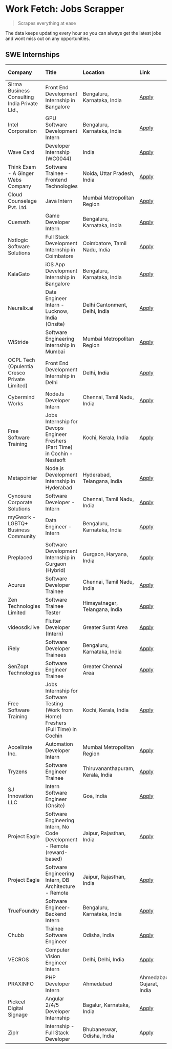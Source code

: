 # Work Fetch: Jobs Scrapper
> Scrapes everything at ease

The data keeps updating every hour so you can always get the latest jobs and wont miss out on any opportunities.

## SWE Internships
<!--START_SECTION:workfetch-->
| Company                                       | Title                                                                                | Location                          | Link                                                                                                                                                                                                                                                                                                         | Date Posted   |
|:----------------------------------------------|:-------------------------------------------------------------------------------------|:----------------------------------|:-------------------------------------------------------------------------------------------------------------------------------------------------------------------------------------------------------------------------------------------------------------------------------------------------------------|:--------------|
| Sirma Business Consulting India Private Ltd., | Front End Development Internship in Bangalore                                        | Bengaluru, Karnataka, India       | [Apply](https://in.linkedin.com/jobs/view/front-end-development-internship-in-bangalore-at-sirma-business-consulting-india-private-ltd-3903301206?position=4&pageNum=0&refId=p5Szf51Szg6%2BVdEDzf6wsA%3D%3D&trackingId=NTCAmsOyqrk0wXAKxCQCDA%3D%3D&trk=public_jobs_jserp-result_search-card)                | 2024-04-16    |
| Intel Corporation                             | GPU Software Development Intern                                                      | Bengaluru, Karnataka, India       | [Apply](https://in.linkedin.com/jobs/view/gpu-software-development-intern-at-intel-corporation-3901182417?position=24&pageNum=0&refId=p5Szf51Szg6%2BVdEDzf6wsA%3D%3D&trackingId=Uf%2F5vS444LlzrmSULt3krg%3D%3D&trk=public_jobs_jserp-result_search-card)                                                     | 2024-04-16    |
| Wave Card                                     | Developer Internship (WC0044)                                                        | India                             | [Apply](https://in.linkedin.com/jobs/view/developer-internship-wc0044-at-wave-card-3900079966?position=8&pageNum=0&refId=p5Szf51Szg6%2BVdEDzf6wsA%3D%3D&trackingId=d80k7jFB43XACe1wW5Z7nw%3D%3D&trk=public_jobs_jserp-result_search-card)                                                                    | 2024-04-15    |
| Think Exam - A Ginger Webs Company            | Software Trainee - Frontend Technologies                                             | Noida, Uttar Pradesh, India       | [Apply](https://in.linkedin.com/jobs/view/software-trainee-frontend-technologies-at-think-exam-a-ginger-webs-company-3894725144?position=57&pageNum=0&refId=p5Szf51Szg6%2BVdEDzf6wsA%3D%3D&trackingId=b4zu6Jgqz5ds2DXclQKHzQ%3D%3D&trk=public_jobs_jserp-result_search-card)                                 | 2024-04-13    |
| Cloud Counselage Pvt. Ltd.                    | Java Intern                                                                          | Mumbai Metropolitan Region        | [Apply](https://in.linkedin.com/jobs/view/java-intern-at-cloud-counselage-pvt-ltd-3896025667?position=54&pageNum=0&refId=p5Szf51Szg6%2BVdEDzf6wsA%3D%3D&trackingId=uaBFMigsfjDkxiaWzY4aDQ%3D%3D&trk=public_jobs_jserp-result_search-card)                                                                    | 2024-04-12    |
| Cuemath                                       | Game Developer Intern                                                                | Bengaluru, Karnataka, India       | [Apply](https://in.linkedin.com/jobs/view/game-developer-intern-at-cuemath-3882809457?position=19&pageNum=0&refId=p5Szf51Szg6%2BVdEDzf6wsA%3D%3D&trackingId=0v6f4TPEoPEgM3k4bwC8ng%3D%3D&trk=public_jobs_jserp-result_search-card)                                                                           | 2024-04-11    |
| Nxtlogic Software Solutions                   | Full Stack Development Internship in Coimbatore                                      | Coimbatore, Tamil Nadu, India     | [Apply](https://in.linkedin.com/jobs/view/full-stack-development-internship-in-coimbatore-at-nxtlogic-software-solutions-3895226166?position=35&pageNum=0&refId=p5Szf51Szg6%2BVdEDzf6wsA%3D%3D&trackingId=eXkQfJ5r9lFhE2egmCC9LA%3D%3D&trk=public_jobs_jserp-result_search-card)                             | 2024-04-11    |
| KalaGato                                      | iOS App Development Internship in Bangalore                                          | Bengaluru, Karnataka, India       | [Apply](https://in.linkedin.com/jobs/view/ios-app-development-internship-in-bangalore-at-kalagato-3893192988?position=41&pageNum=0&refId=p5Szf51Szg6%2BVdEDzf6wsA%3D%3D&trackingId=6T0MRnvvZ%2F0djjD3MS%2FGhg%3D%3D&trk=public_jobs_jserp-result_search-card)                                                | 2024-04-10    |
| Neuralix.ai                                   | Data Engineer Intern - Lucknow, India (Onsite)                                       | Delhi Cantonment, Delhi, India    | [Apply](https://in.linkedin.com/jobs/view/data-engineer-intern-lucknow-india-onsite-at-neuralix-ai-3890174001?position=60&pageNum=0&refId=p5Szf51Szg6%2BVdEDzf6wsA%3D%3D&trackingId=tR70Rmy1AjJROet2jRSzPA%3D%3D&trk=public_jobs_jserp-result_search-card)                                                   | 2024-04-09    |
| WiStride                                      | Software Engineering Internship in Mumbai                                            | Mumbai Metropolitan Region        | [Apply](https://in.linkedin.com/jobs/view/software-engineering-internship-in-mumbai-at-wistride-3888218704?position=11&pageNum=0&refId=p5Szf51Szg6%2BVdEDzf6wsA%3D%3D&trackingId=JH87S%2BfWm%2Bmtj0IdAX8QVw%3D%3D&trk=public_jobs_jserp-result_search-card)                                                  | 2024-04-08    |
| OCPL Tech (Opulentia Cresco Private Limited)  | Front End Development Internship in Delhi                                            | Delhi, India                      | [Apply](https://in.linkedin.com/jobs/view/front-end-development-internship-in-delhi-at-ocpl-tech-opulentia-cresco-private-limited-3888216566?position=47&pageNum=0&refId=p5Szf51Szg6%2BVdEDzf6wsA%3D%3D&trackingId=1UYkhMnRZnOA5YOd%2BDKmgw%3D%3D&trk=public_jobs_jserp-result_search-card)                  | 2024-04-08    |
| Cybermind Works                               | NodeJs Developer Intern                                                              | Chennai, Tamil Nadu, India        | [Apply](https://in.linkedin.com/jobs/view/nodejs-developer-intern-at-cybermind-works-3884896987?position=55&pageNum=0&refId=p5Szf51Szg6%2BVdEDzf6wsA%3D%3D&trackingId=bmmtMI3KleS%2F2EXESmcVVg%3D%3D&trk=public_jobs_jserp-result_search-card)                                                               | 2024-04-06    |
| Free Software Training                        | Jobs Internship for Devops Engineer Freshers (Part Time) in Cochin - Nestsoft        | Kochi, Kerala, India              | [Apply](https://in.linkedin.com/jobs/view/jobs-internship-for-devops-engineer-freshers-part-time-in-cochin-nestsoft-at-free-software-training-3883472356?position=9&pageNum=0&refId=p5Szf51Szg6%2BVdEDzf6wsA%3D%3D&trackingId=Diecx1npxwuzNUptM8KuBw%3D%3D&trk=public_jobs_jserp-result_search-card)         | 2024-04-05    |
| Metapointer                                   | Node.js Development Internship in Hyderabad                                          | Hyderabad, Telangana, India       | [Apply](https://in.linkedin.com/jobs/view/node-js-development-internship-in-hyderabad-at-metapointer-3887475936?position=50&pageNum=0&refId=p5Szf51Szg6%2BVdEDzf6wsA%3D%3D&trackingId=iTNrRU8HYuewK6ATEUeyog%3D%3D&trk=public_jobs_jserp-result_search-card)                                                 | 2024-04-05    |
| Cynosure Corporate Solutions                  | Software Developer -Intern                                                           | Chennai, Tamil Nadu, India        | [Apply](https://in.linkedin.com/jobs/view/software-developer-intern-at-cynosure-corporate-solutions-3884767755?position=38&pageNum=0&refId=p5Szf51Szg6%2BVdEDzf6wsA%3D%3D&trackingId=wDB38pC16369kW%2BdLpDVRQ%3D%3D&trk=public_jobs_jserp-result_search-card)                                                | 2024-04-04    |
| myGwork - LGBTQ+ Business Community           | Data Engineer - Intern                                                               | Bengaluru, Karnataka, India       | [Apply](https://in.linkedin.com/jobs/view/data-engineer-intern-at-mygwork-lgbtq%2B-business-community-3883007132?position=40&pageNum=0&refId=p5Szf51Szg6%2BVdEDzf6wsA%3D%3D&trackingId=IVXl1ew7pWllM9ibsymOeA%3D%3D&trk=public_jobs_jserp-result_search-card)                                                | 2024-04-04    |
| Preplaced                                     | Software Development Internship in Gurgaon (Hybrid)                                  | Gurgaon, Haryana, India           | [Apply](https://in.linkedin.com/jobs/view/software-development-internship-in-gurgaon-hybrid-at-preplaced-3880567870?position=51&pageNum=0&refId=p5Szf51Szg6%2BVdEDzf6wsA%3D%3D&trackingId=5Dtt8r%2BzaRONW3nX10qssQ%3D%3D&trk=public_jobs_jserp-result_search-card)                                           | 2024-04-01    |
| Acurus                                        | Software Developer Trainee                                                           | Chennai, Tamil Nadu, India        | [Apply](https://in.linkedin.com/jobs/view/software-developer-trainee-at-acurus-3871400616?position=15&pageNum=0&refId=p5Szf51Szg6%2BVdEDzf6wsA%3D%3D&trackingId=6ii%2B9gql0h1vpMzQQ15WfQ%3D%3D&trk=public_jobs_jserp-result_search-card)                                                                     | 2024-03-26    |
| Zen Technologies Limited                      | Software Trainee Tester                                                              | Himayatnagar, Telangana, India    | [Apply](https://in.linkedin.com/jobs/view/software-trainee-tester-at-zen-technologies-limited-3872100214?position=36&pageNum=0&refId=p5Szf51Szg6%2BVdEDzf6wsA%3D%3D&trackingId=TB4g64eqhBbxxSH694NIWA%3D%3D&trk=public_jobs_jserp-result_search-card)                                                        | 2024-03-26    |
| videosdk.live                                 | Flutter Developer (Intern)                                                           | Greater Surat Area                | [Apply](https://in.linkedin.com/jobs/view/flutter-developer-intern-at-videosdk-live-3863905009?position=46&pageNum=0&refId=p5Szf51Szg6%2BVdEDzf6wsA%3D%3D&trackingId=%2FiiecUwE%2BngfG5xOi4zhdg%3D%3D&trk=public_jobs_jserp-result_search-card)                                                              | 2024-03-19    |
| iRely                                         | Software Developer Trainees                                                          | Bengaluru, Karnataka, India       | [Apply](https://in.linkedin.com/jobs/view/software-developer-trainees-at-irely-3860566039?position=28&pageNum=0&refId=p5Szf51Szg6%2BVdEDzf6wsA%3D%3D&trackingId=ggHbdPgE%2ByWBPj4jtwXzkg%3D%3D&trk=public_jobs_jserp-result_search-card)                                                                     | 2024-03-18    |
| SenZopt Technologies                          | Software Engineer Trainee                                                            | Greater Chennai Area              | [Apply](https://in.linkedin.com/jobs/view/software-engineer-trainee-at-senzopt-technologies-3827688781?position=10&pageNum=0&refId=p5Szf51Szg6%2BVdEDzf6wsA%3D%3D&trackingId=lf1H9rpWiDiFQVPklvf2WA%3D%3D&trk=public_jobs_jserp-result_search-card)                                                          | 2024-02-12    |
| Free Software Training                        | Jobs Internship for Software Testing (Work from Home) Freshers (Full Time) in Cochin | Kochi, Kerala, India              | [Apply](https://in.linkedin.com/jobs/view/jobs-internship-for-software-testing-work-from-home-freshers-full-time-in-cochin-at-free-software-training-3826557030?position=32&pageNum=0&refId=p5Szf51Szg6%2BVdEDzf6wsA%3D%3D&trackingId=57pOs1bqBycGb5Q8Hh58Cg%3D%3D&trk=public_jobs_jserp-result_search-card) | 2024-02-10    |
| Accelirate Inc.                               | Automation Developer Intern                                                          | Mumbai Metropolitan Region        | [Apply](https://in.linkedin.com/jobs/view/automation-developer-intern-at-accelirate-inc-3814704405?position=34&pageNum=0&refId=p5Szf51Szg6%2BVdEDzf6wsA%3D%3D&trackingId=AJz5oUbEHtNqVD2iAZoIvg%3D%3D&trk=public_jobs_jserp-result_search-card)                                                              | 2024-01-31    |
| Tryzens                                       | Software Engineer Trainee                                                            | Thiruvananthapuram, Kerala, India | [Apply](https://in.linkedin.com/jobs/view/software-engineer-trainee-at-tryzens-3809363491?position=14&pageNum=0&refId=p5Szf51Szg6%2BVdEDzf6wsA%3D%3D&trackingId=%2Fwm3KgEDQf9FrwR%2F%2F5KeNQ%3D%3D&trk=public_jobs_jserp-result_search-card)                                                                 | 2024-01-18    |
| SJ Innovation LLC                             | Intern Software Engineer (Onsite)                                                    | Goa, India                        | [Apply](https://in.linkedin.com/jobs/view/intern-software-engineer-onsite-at-sj-innovation-llc-3799959011?position=26&pageNum=0&refId=p5Szf51Szg6%2BVdEDzf6wsA%3D%3D&trackingId=dCzS8qdaxl2TA%2BLLiEsdaQ%3D%3D&trk=public_jobs_jserp-result_search-card)                                                     | 2024-01-11    |
| Project Eagle                                 | Software Engineering Intern, No Code Development - Remote (reward-based)             | Jaipur, Rajasthan, India          | [Apply](https://in.linkedin.com/jobs/view/software-engineering-intern-no-code-development-remote-reward-based-at-project-eagle-3813380172?position=12&pageNum=0&refId=p5Szf51Szg6%2BVdEDzf6wsA%3D%3D&trackingId=v8U6VSw5mAjzMZMlv0VSGA%3D%3D&trk=public_jobs_jserp-result_search-card)                       | 2023-12-30    |
| Project Eagle                                 | Software Engineering Intern, DB Architecture - Remote                                | Jaipur, Rajasthan, India          | [Apply](https://in.linkedin.com/jobs/view/software-engineering-intern-db-architecture-remote-at-project-eagle-3814009675?position=42&pageNum=0&refId=p5Szf51Szg6%2BVdEDzf6wsA%3D%3D&trackingId=TePOwIykNIp56oDkQlqJ7g%3D%3D&trk=public_jobs_jserp-result_search-card)                                        | 2023-12-30    |
| TrueFoundry                                   | Software Engineer-Backend Intern                                                     | Bengaluru, Karnataka, India       | [Apply](https://in.linkedin.com/jobs/view/software-engineer-backend-intern-at-truefoundry-3779508170?position=48&pageNum=0&refId=p5Szf51Szg6%2BVdEDzf6wsA%3D%3D&trackingId=RHhaSJkyg%2FDyuG6XoQxuDQ%3D%3D&trk=public_jobs_jserp-result_search-card)                                                          | 2023-11-10    |
| Chubb                                         | Trainee Software Engineer                                                            | Odisha, India                     | [Apply](https://in.linkedin.com/jobs/view/trainee-software-engineer-at-chubb-3756335100?position=22&pageNum=0&refId=p5Szf51Szg6%2BVdEDzf6wsA%3D%3D&trackingId=0k0pRwQyZcDnnfXc%2Bs%2BMhw%3D%3D&trk=public_jobs_jserp-result_search-card)                                                                     | 2023-11-02    |
| VECROS                                        | Computer Vision Engineer Intern                                                      | Delhi, Delhi, India               | [Apply](https://in.linkedin.com/jobs/view/computer-vision-engineer-intern-at-vecros-3646815412?position=43&pageNum=0&refId=p5Szf51Szg6%2BVdEDzf6wsA%3D%3D&trackingId=99S5cn3x%2B1eJKW%2BHX6K9FQ%3D%3D&trk=public_jobs_jserp-result_search-card)                                                              | 2023-06-07    |
| PRAXINFO                                      | PHP Developer Intern | Ahmedabad                                                     | Ahmedabad, Gujarat, India         | [Apply](https://in.linkedin.com/jobs/view/php-developer-intern-ahmedabad-at-praxinfo-3627626337?position=6&pageNum=0&refId=p5Szf51Szg6%2BVdEDzf6wsA%3D%3D&trackingId=w9b2uWwgZqlsHsep5lGrOQ%3D%3D&trk=public_jobs_jserp-result_search-card)                                                                  | 2023-06-06    |
| Pickcel Digital Signage                       | Angular 2/4/5 Developer Internship                                                   | Bagalur, Karnataka, India         | [Apply](https://in.linkedin.com/jobs/view/angular-2-4-5-developer-internship-at-pickcel-digital-signage-3627620591?position=52&pageNum=0&refId=p5Szf51Szg6%2BVdEDzf6wsA%3D%3D&trackingId=NsUfwTmMHbAz8Wop5w4cTw%3D%3D&trk=public_jobs_jserp-result_search-card)                                              | 2023-06-06    |
| Ziplr                                         | Internship - Full Stack Developer                                                    | Bhubaneswar, Odisha, India        | [Apply](https://in.linkedin.com/jobs/view/internship-full-stack-developer-at-ziplr-3645675705?position=16&pageNum=0&refId=p5Szf51Szg6%2BVdEDzf6wsA%3D%3D&trackingId=ZGAt4Ux9jP3JPxnojLiHIg%3D%3D&trk=public_jobs_jserp-result_search-card)                                                                   | 2023-06-02    |
<!--END_SECTION:workfetch-->
